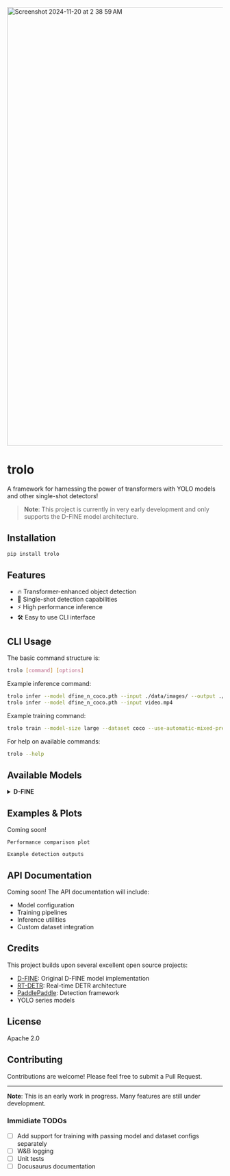 <img width="1024" alt="Screenshot 2024-11-20 at 2 38 59 AM" src="https://github.com/user-attachments/assets/73311b13-a624-4736-8472-b22318bcd6b0">

# trolo

A framework for harnessing the power of transformers with YOLO models and other single-shot detectors!

> **Note**: This project is currently in very early development and only supports the D-FINE model architecture.

## Installation

```bash
pip install trolo
```


## Features

- 🔥 Transformer-enhanced object detection
- 🎯 Single-shot detection capabilities  
- ⚡ High performance inference
- 🛠️ Easy to use CLI interface

## CLI Usage

The basic command structure is:

```bash
trolo [command] [options]
```


Example inference command:
```bash
trolo infer --model dfine_n_coco.pth --input ./data/images/ --output ./data/outputs/
trolo infer --model dfine_n_coco.pth --input video.mp4
```

Example training command:
```bash
trolo train --model-size large --dataset coco --use-automatic-mixed-precision --number-of-gpus 4
```

For help on available commands:
```bash
trolo --help
```


## Available Models

<details>
<summary><b>D-FINE</b></summary>

The D-FINE model redefines regression tasks in DETR-based detectors using Fine-grained Distribution Refinement (FDR).

Available configurations:
- D-FINE-N: Lightweight model
- D-FINE-S: Small model
- D-FINE-M: Medium model  
- D-FINE-L: Large model
- D-FINE-X: Extra large model

Reference configuration files:
```yaml:trolo/configs/yaml/dfine/dfine_hgnetv2_l_coco.yml
startLine: 1
endLine: 7
```

<summary><b>TROLO-24</b></summary>
**Currently under development.**


</details>

## Examples & Plots

Coming soon!

```
Performance comparison plot
```


```
Example detection outputs
```


## API Documentation

Coming soon! The API documentation will include:

- Model configuration
- Training pipelines
- Inference utilities
- Custom dataset integration

## Credits

This project builds upon several excellent open source projects:

- [D-FINE](https://github.com/Peterande/D-FINE): Original D-FINE model implementation
- [RT-DETR](https://github.com/lyuwenyu/RT-DETR): Real-time DETR architecture
- [PaddlePaddle](https://github.com/PaddlePaddle/PaddleDetection): Detection framework
- YOLO series models

## License

Apache 2.0

## Contributing

Contributions are welcome! Please feel free to submit a Pull Request.

---

**Note**: This is an early work in progress. Many features are still under development.

### Immidiate TODOs
- [ ] Add support for training with passing model and dataset configs separately
- [ ] W&B logging
- [ ] Unit tests
- [ ] Docusaurus documentation
